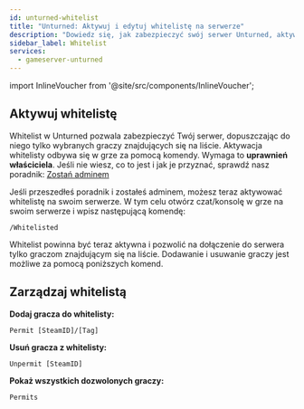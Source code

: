 ```yaml
---
id: unturned-whitelist
title: "Unturned: Aktywuj i edytuj whitelistę na serwerze"
description: "Dowiedz się, jak zabezpieczyć swój serwer Unturned, aktywując i zarządzając whitelistą, aby kontrolować dostęp graczy → Sprawdź teraz"
sidebar_label: Whitelist
services:
  - gameserver-unturned
---
```


import InlineVoucher from '@site/src/components/InlineVoucher';

<InlineVoucher />

## Aktywuj whitelistę

Whitelist w Unturned pozwala zabezpieczyć Twój serwer, dopuszczając do niego tylko wybranych graczy znajdujących się na liście. Aktywacja whitelisty odbywa się w grze za pomocą komendy. Wymaga to **uprawnień właściciela**. Jeśli nie wiesz, co to jest i jak je przyznać, sprawdź nasz poradnik: [Zostań adminem](unturned-becomeadmin.md)

Jeśli przeszedłeś poradnik i zostałeś adminem, możesz teraz aktywować whitelistę na swoim serwerze. W tym celu otwórz czat/konsolę w grze na swoim serwerze i wpisz następującą komendę:

```
/Whitelisted
```

Whitelist powinna być teraz aktywna i pozwolić na dołączenie do serwera tylko graczom znajdującym się na liście. Dodawanie i usuwanie graczy jest możliwe za pomocą poniższych komend.

## Zarządzaj whitelistą

**Dodaj gracza do whitelisty:**

```
Permit [SteamID]/[Tag]
```

**Usuń gracza z whitelisty:**

```
Unpermit [SteamID]
```

**Pokaż wszystkich dozwolonych graczy:**

```
Permits
```

<InlineVoucher />